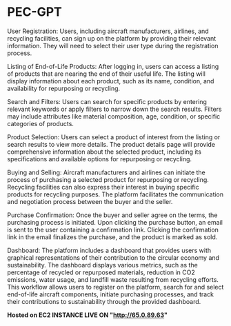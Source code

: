 # PEC-GPT
User Registration:
Users, including aircraft manufacturers, airlines, and recycling facilities, can sign up on the platform by providing their relevant information.
They will need to select their user type during the registration process.

Listing of End-of-Life Products:
After logging in, users can access a listing of products that are nearing the end of their useful life.
The listing will display information about each product, such as its name, condition, and availability for repurposing or recycling.

Search and Filters:
Users can search for specific products by entering relevant keywords or apply filters to narrow down the search results.
Filters may include attributes like material composition, age, condition, or specific categories of products.

Product Selection:
Users can select a product of interest from the listing or search results to view more details.
The product details page will provide comprehensive information about the selected product, including its specifications and available options for repurposing or recycling.

Buying and Selling:
Aircraft manufacturers and airlines can initiate the process of purchasing a selected product for repurposing or recycling.
Recycling facilities can also express their interest in buying specific products for recycling purposes.
The platform facilitates the communication and negotiation process between the buyer and the seller.

Purchase Confirmation:
Once the buyer and seller agree on the terms, the purchasing process is initiated.
Upon clicking the purchase button, an email is sent to the user containing a confirmation link.
Clicking the confirmation link in the email finalizes the purchase, and the product is marked as sold.

Dashboard:
The platform includes a dashboard that provides users with graphical representations of their contribution to the circular economy and sustainability.
The dashboard displays various metrics, such as the percentage of recycled or repurposed materials, reduction in CO2 emissions, water usage, and landfill waste resulting from recycling efforts.
This workflow allows users to register on the platform, search for and select end-of-life aircraft components, initiate purchasing processes, and track their contributions to sustainability through the provided dashboard.

**Hosted on EC2 INSTANCE 
LIVE ON "http://65.0.89.63"**
